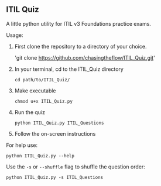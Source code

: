 ITIL Quiz
------------------------------
A little python utility for ITIL v3 Foundations practice exams.

Usage:

1. First clone the repository to a directory of your choice.

    'git clone https://github.com/chasingtheflow/ITIL_Quiz.git'

2. In your terminal, cd to the ITIL_Quiz directory

    `cd path/to/ITIL_Quiz/`

3. Make executable

    `chmod u+x ITIL_Quiz.py`

4. Run the quiz

    `python ITIL_Quiz.py ITIL_Questions`

5. Follow the on-screen instructions

For help use:

    python ITIL_Quiz.py --help

Use the `-s` or `--shuffle` flag to shuffle the question order:

    python ITIL_Quiz.py -s ITIL_Questions
